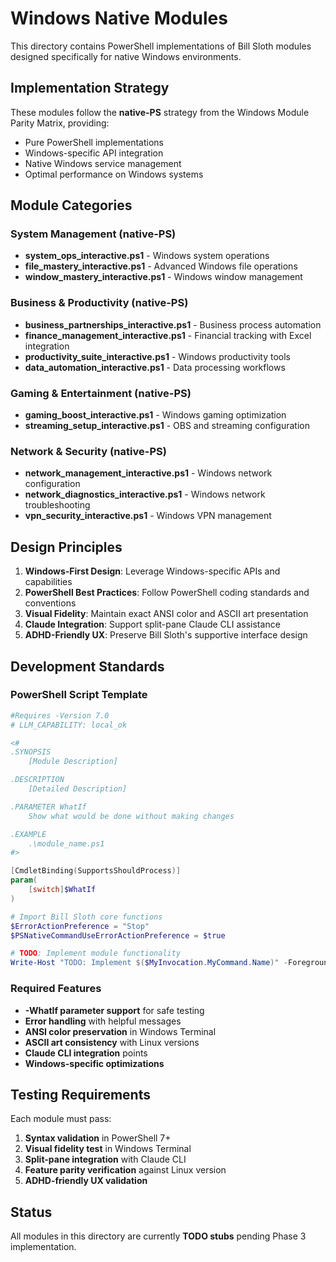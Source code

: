 # Windows Native Modules

This directory contains PowerShell implementations of Bill Sloth modules designed specifically for native Windows environments.

## Implementation Strategy

These modules follow the **native-PS** strategy from the Windows Module Parity Matrix, providing:

- Pure PowerShell implementations
- Windows-specific API integration
- Native Windows service management
- Optimal performance on Windows systems

## Module Categories

### System Management (native-PS)
- **system_ops_interactive.ps1** - Windows system operations
- **file_mastery_interactive.ps1** - Advanced Windows file operations
- **window_mastery_interactive.ps1** - Windows window management

### Business & Productivity (native-PS)
- **business_partnerships_interactive.ps1** - Business process automation
- **finance_management_interactive.ps1** - Financial tracking with Excel integration
- **productivity_suite_interactive.ps1** - Windows productivity tools
- **data_automation_interactive.ps1** - Data processing workflows

### Gaming & Entertainment (native-PS)
- **gaming_boost_interactive.ps1** - Windows gaming optimization
- **streaming_setup_interactive.ps1** - OBS and streaming configuration

### Network & Security (native-PS)
- **network_management_interactive.ps1** - Windows network configuration
- **network_diagnostics_interactive.ps1** - Windows network troubleshooting
- **vpn_security_interactive.ps1** - Windows VPN management

## Design Principles

1. **Windows-First Design**: Leverage Windows-specific APIs and capabilities
2. **PowerShell Best Practices**: Follow PowerShell coding standards and conventions
3. **Visual Fidelity**: Maintain exact ANSI color and ASCII art presentation
4. **Claude Integration**: Support split-pane Claude CLI assistance
5. **ADHD-Friendly UX**: Preserve Bill Sloth's supportive interface design

## Development Standards

### PowerShell Script Template
```powershell
#Requires -Version 7.0
# LLM_CAPABILITY: local_ok

<#
.SYNOPSIS
    [Module Description]

.DESCRIPTION
    [Detailed Description]

.PARAMETER WhatIf
    Show what would be done without making changes

.EXAMPLE
    .\module_name.ps1
#>

[CmdletBinding(SupportsShouldProcess)]
param(
    [switch]$WhatIf
)

# Import Bill Sloth core functions
$ErrorActionPreference = "Stop"
$PSNativeCommandUseErrorActionPreference = $true

# TODO: Implement module functionality
Write-Host "TODO: Implement $($MyInvocation.MyCommand.Name)" -ForegroundColor Yellow
```

### Required Features
- **-WhatIf parameter support** for safe testing
- **Error handling** with helpful messages
- **ANSI color preservation** in Windows Terminal
- **ASCII art consistency** with Linux versions
- **Claude CLI integration** points
- **Windows-specific optimizations**

## Testing Requirements

Each module must pass:
1. **Syntax validation** in PowerShell 7+
2. **Visual fidelity test** in Windows Terminal
3. **Split-pane integration** with Claude CLI
4. **Feature parity verification** against Linux version
5. **ADHD-friendly UX validation**

## Status

All modules in this directory are currently **TODO stubs** pending Phase 3 implementation.